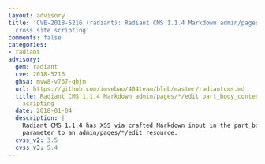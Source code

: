 ```yaml
---
layout: advisory
title: 'CVE-2018-5216 (radiant): Radiant CMS 1.1.4 Markdown admin/pages/*/edit part_body_content
  cross site scripting'
comments: false
categories:
- radiant
advisory:
  gem: radiant
  cve: 2018-5216
  ghsa: mvw8-v767-qhjm
  url: https://github.com/imsebao/404team/blob/master/radiantcms.md
  title: Radiant CMS 1.1.4 Markdown admin/pages/*/edit part_body_content cross site
    scripting
  date: 2018-01-04
  description: |
    Radiant CMS 1.1.4 has XSS via crafted Markdown input in the part_body_content
    parameter to an admin/pages/*/edit resource.
  cvss_v2: 3.5
  cvss_v3: 5.4
---
```

